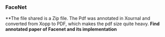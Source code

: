 ### **FaceNet**

**The file shared is a Zip file. The Pdf was annotated in Xournal and converted from Xopp to PDF, which makes the pdf size quite heavy.
**Find annotated paper of Facenet and its implementation**

